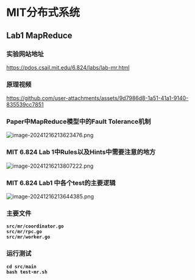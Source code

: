 # MIT分布式系统

## Lab1 MapReduce

### 实验网站地址
https://pdos.csail.mit.edu/6.824/labs/lab-mr.html

### 原理视频

https://github.com/user-attachments/assets/9d7986d8-1a51-41a1-9140-835539cc7851

### Paper中MapReduce模型中的Fault Tolerance机制

![image-20241216213623476.png](https://s2.loli.net/2024/12/17/IFuDBLHcQCYj9yg.png)

### MIT 6.824 Lab 1中Rules以及Hints中需要注意的地方

![image-20241216213807222.png](https://s2.loli.net/2024/12/17/QBZyOYNobpuKLnl.png)

### MIT 6.824 Lab1 中各个test的主要逻辑

![image-20241216213644385.png](https://s2.loli.net/2024/12/17/ma8exRtFCnSTWou.png)

### 主要文件
**`src/mr/coordinator.go`**  
**`src/mr/rpc.go`**  
**`src/mr/worker.go`**  

### 运行测试
**`cd src/main`**  
**`bash test-mr.sh`**  
